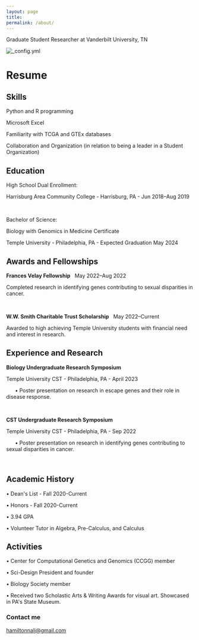 ```yaml
---
layout: page
title:  
permalink: /about/
---
```

Graduate Student Researcher at Vanderbilt University, TN

![_config.yml](/images/IMG_2704.png)

# Resume
## Skills  
Python and R programming

Microsoft Excel

Familiarity with TCGA and GTEx databases

Collaboration and Organization (in relation to being a leader in a Student Organization)

## Education 
High School Dual Enrollment:

Harrisburg Area Community College - Harrisburg, PA - Jun 2018–Aug 2019
<p>&nbsp;</p>

Bachelor of Science: 

Biology with Genomics in Medicine Certificate

Temple University - Philadelphia, PA - Expected Graduation May 2024

## Awards and Fellowships 
__Frances Velay Fellowship__ &nbsp; May 2022–Aug 2022


Completed research in identifying genes contributing to sexual disparities in cancer. 
<p>&nbsp;</p>

__W.W. Smith Charitable Trust Scholarship__ &nbsp; May 2022–Current


Awarded to high achieving Temple University students with financial need and interest in research.

## Experience and Research 
__Biology Undergraduate Research Symposium__ 

Temple University CST - Philadelphia, PA - April 2023


&nbsp; &nbsp; &nbsp; •	Poster presentation on research in escape genes and their role in disease response.

<p>&nbsp;</p>

__CST Undergraduate Research Symposium__

Temple University CST - Philadelphia, PA - Sep 2022


&nbsp; &nbsp; &nbsp; •	Poster presentation on research in identifying genes contributing to sexual disparities in cancer. 

<p>&nbsp;</p>

## Academic History 

•	Dean's List - Fall 2020-Current 


•	Honors - Fall 2020-Current


•	3.94 GPA


•	Volunteer Tutor in Algebra, Pre-Calculus, and Calculus

## Activities  
•	Center for Computational Genetics and Genomics (CCGG) member 


•	Sci-Design President and founder


•	Biology Society member


•	Received two Scholastic Arts & Writing Awards for visual art. Showcased in PA's State Museum.

### Contact me

[hamiltonnalj@gmail.com](mailto:hamiltonnalj@gmail.com)
